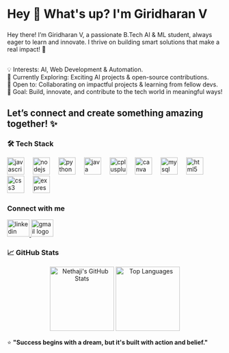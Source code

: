 <h1 align="left">Hey 👋 What's up? I'm Giridharan V</h1>

###

<p align="left">Hey there! I’m Giridharan V, a passionate B.Tech AI & ML student, always eager to learn and innovate. I thrive on building smart solutions that make a real impact! 🚀</p>

###

<h2 align="left"></h2>

###

<p align="left">💡 Interests: AI, Web Development  & Automation.<br>🔧 Currently Exploring: Exciting AI projects & open-source contributions.<br>🤝 Open to: Collaborating on impactful projects & learning from fellow devs.<br>🎯 Goal: Build, innovate, and contribute to the tech world in meaningful ways!</p>

###

<h2 align="left">Let’s connect and create something amazing together! ✨</h2>

### 🛠️ Tech Stack

<div align="left">
  <img src="https://cdn.jsdelivr.net/gh/devicons/devicon/icons/javascript/javascript-original.svg" height="40" alt="javascript logo"  />
  <img width="12" />
  <img src="https://cdn.jsdelivr.net/gh/devicons/devicon/icons/nodejs/nodejs-original.svg" height="40" alt="nodejs logo"  />
  <img width="12" />
  <img src="https://cdn.jsdelivr.net/gh/devicons/devicon/icons/python/python-original.svg" height="40" alt="python logo"  />
  <img width="12" />
  <img src="https://cdn.jsdelivr.net/gh/devicons/devicon/icons/java/java-original.svg" height="40" alt="java logo"  />
  <img width="12" />
  <img src="https://cdn.jsdelivr.net/gh/devicons/devicon/icons/cplusplus/cplusplus-original.svg" height="40" alt="cplusplus logo"  />
  <img width="12" />
  <img src="https://cdn.jsdelivr.net/gh/devicons/devicon/icons/canva/canva-original.svg" height="40" alt="canva logo"  />
  <img width="12" />
  <img src="https://cdn.jsdelivr.net/gh/devicons/devicon/icons/mysql/mysql-original.svg" height="40" alt="mysql logo"  />
  <img width="12" />
  <img src="https://cdn.jsdelivr.net/gh/devicons/devicon/icons/html5/html5-original.svg" height="40" alt="html5 logo"  />
  <img width="12" />
  <img src="https://cdn.jsdelivr.net/gh/devicons/devicon/icons/css3/css3-original.svg" height="40" alt="css3 logo"  />
  <img width="12" />
  <img src="https://cdn.jsdelivr.net/gh/devicons/devicon/icons/express/express-original.svg" height="40" alt="express logo"  />
</div>

### Connect with me

<div align="left">
  <a href="(https://www.linkedin.com/in/giri-dharan-83497b31a?utm_source=share&utm_campaign=share_via&utm_content=profile&utm_medium=android_app)" target="_blank">
    <img src="https://raw.githubusercontent.com/maurodesouza/profile-readme-generator/master/src/assets/icons/social/linkedin/default.svg" width="52" height="40" alt="linkedin logo"  />
  </a>
  <a href="giridharan1333@gmail.com" target="_blank">
    <img src="https://raw.githubusercontent.com/maurodesouza/profile-readme-generator/master/src/assets/icons/social/gmail/default.svg" width="52" height="40" alt="gmail logo"  />
  </a>
</div>

### 📈 GitHub Stats  

<div align="center">
  <img src="https://github-readme-stats.vercel.app/api?username=XGiridharan&show_icons=true&theme=tokyonight" alt="Nethaji's GitHub Stats" height="150"/>
  <img src="https://github-readme-stats.vercel.app/api/top-langs/?username=XGiridharan&layout=compact&theme=tokyonight" alt="Top Languages" height="150"/>
</div>  

⭐️ **"Success begins with a dream, but it's built with action and belief."**
